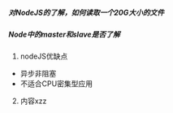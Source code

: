 ##### 对NodeJS的了解，如何读取一个20G大小的文件

##### Node中的master和slave是否了解

1. nodeJS优缺点

- 异步非阻塞
- 不适合CPU密集型应用

2. 内容xzz